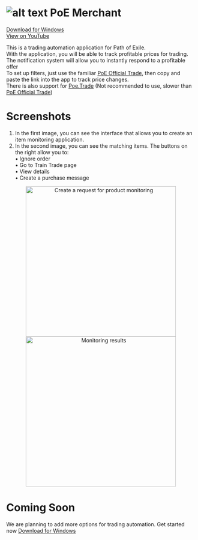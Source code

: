 # ![alt text](https://user-images.githubusercontent.com/45703525/89988517-52bcf680-dc88-11ea-9ae6-f7e4b09cf850.png) PoE Merchant
[Download for Windows](https://github.com/Abaxoth/PoeMerchant/releases/download/1.1.0.5/Poe.Merchant.exe)<br/>
[View on YouTube](https://www.youtube.com/watch?v=mz2RshLC5_8)<br/>

This is a trading automation application for Path of Exile.<br/>
With the application, you will be able to track profitable prices for trading.<br/>
The notification system will allow you to instantly respond to a profitable offer<br/>
To set up filters, just use the familiar [PoE Official Trade](https://www.pathofexile.com/trade/search), then copy and paste the link into the app to track price changes.<br/>
There is also support for [Poe.Trade](https://poe.trade/) (Not recommended to use, slower than [PoE Official Trade](https://www.pathofexile.com/trade/search))<br/>

# Screenshots
1) In the first image, you can see the interface that allows you to create an item monitoring application.<br/>
2) In the second image, you can see the matching items. The buttons on the right allow you to:<br/>
    • Ignore order<br/>
    • Go to Train Trade page<br/>
    • View details<br/>
    • Create a purchase message<br/>
<p align="center">
  <img src="https://user-images.githubusercontent.com/45703525/90262649-3b803380-de57-11ea-92ac-09e8d58f240b.png" width="400" title="Create a request for product monitoring">
  <img src="https://user-images.githubusercontent.com/45703525/90262595-2acfbd80-de57-11ea-801b-729d866336d0.png" width="400" alt="Monitoring results">
</p>

# Coming Soon
We are planning to add more options for trading automation. Get started now [Download for Windows](https://github.com/Abaxoth/PoeMerchant/releases/download/1.1.0.5/Poe.Merchant.exe)


